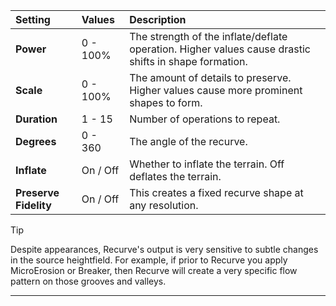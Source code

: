 | Setting               | Values      | Description                                                                                           |
| :-------------------- | :---------- | :---------------------------------------------------------------------------------------------------- |
| **Power**             | 0 - 100% | The strength of the inflate/deflate operation. Higher values cause drastic shifts in shape formation. |
| **Scale**             | 0 - 100% | The amount of details to preserve. Higher values cause more prominent shapes to form.                 |
| **Duration**          | 1 - 15      | Number of operations to repeat.                                                                       |
| **Degrees**           | 0 - 360     | The angle of the recurve.                                                                             |
| **Inflate**           | On / Off    | Whether to inflate the terrain. Off deflates the terrain.                                             |
| **Preserve Fidelity** | On / Off    | This creates a fixed recurve shape at any resolution.                                                 |


> [!TIP] 
> Despite appearances, Recurve's output is very sensitive to subtle changes in the source heightfield. For example, if prior to Recurve you apply MicroErosion or Breaker, then Recurve will create a very specific flow pattern on those grooves and valleys.

***

<!--examples-->
